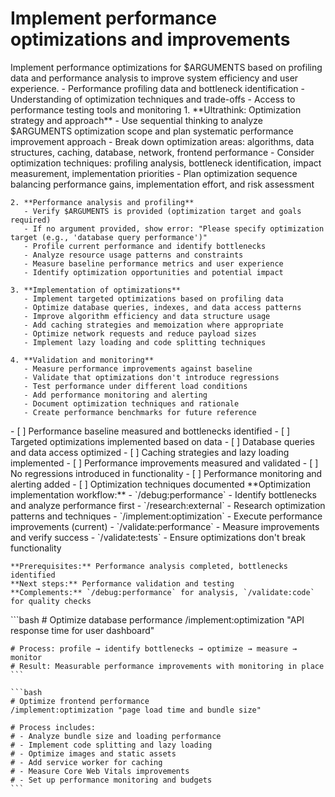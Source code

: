 # Implement performance optimizations and improvements

<instructions>
  <context>
    Implement performance optimizations for $ARGUMENTS based on profiling data and performance analysis to improve system efficiency and user experience.
  </context>

  <requirements>
    - Performance profiling data and bottleneck identification
    - Understanding of optimization techniques and trade-offs
    - Access to performance testing tools and monitoring
  </requirements>

  <execution>
    1. **Ultrathink: Optimization strategy and approach**
       - Use sequential thinking to analyze $ARGUMENTS optimization scope and plan systematic performance improvement approach
       - Break down optimization areas: algorithms, data structures, caching, database, network, frontend performance
       - Consider optimization techniques: profiling analysis, bottleneck identification, impact measurement, implementation priorities
       - Plan optimization sequence balancing performance gains, implementation effort, and risk assessment

    2. **Performance analysis and profiling**
       - Verify $ARGUMENTS is provided (optimization target and goals required)
       - If no argument provided, show error: "Please specify optimization target (e.g., 'database query performance')"
       - Profile current performance and identify bottlenecks
       - Analyze resource usage patterns and constraints
       - Measure baseline performance metrics and user experience
       - Identify optimization opportunities and potential impact

    3. **Implementation of optimizations**
       - Implement targeted optimizations based on profiling data
       - Optimize database queries, indexes, and data access patterns
       - Improve algorithm efficiency and data structure usage
       - Add caching strategies and memoization where appropriate
       - Optimize network requests and reduce payload sizes
       - Implement lazy loading and code splitting techniques

    4. **Validation and monitoring**
       - Measure performance improvements against baseline
       - Validate that optimizations don't introduce regressions
       - Test performance under different load conditions
       - Add performance monitoring and alerting
       - Document optimization techniques and rationale
       - Create performance benchmarks for future reference
  </execution>

  <validation>
    - [ ] Performance baseline measured and bottlenecks identified
    - [ ] Targeted optimizations implemented based on data
    - [ ] Database queries and data access optimized
    - [ ] Caching strategies and lazy loading implemented
    - [ ] Performance improvements measured and validated
    - [ ] No regressions introduced in functionality
    - [ ] Performance monitoring and alerting added
    - [ ] Optimization techniques documented
  </validation>

  <workflow>
    **Optimization implementation workflow:**
    - `/debug:performance` - Identify bottlenecks and analyze performance first
    - `/research:external` - Research optimization patterns and techniques
    - `/implement:optimization` - Execute performance improvements (current)
    - `/validate:performance` - Measure improvements and verify success
    - `/validate:tests` - Ensure optimizations don't break functionality

    **Prerequisites:** Performance analysis completed, bottlenecks identified
    **Next steps:** Performance validation and testing
    **Complements:** `/debug:performance` for analysis, `/validate:code` for quality checks
  </workflow>

  <examples>
    ```bash
    # Optimize database performance
    /implement:optimization "API response time for user dashboard"

    # Process: profile → identify bottlenecks → optimize → measure → monitor
    # Result: Measurable performance improvements with monitoring in place
    ```

    ```bash
    # Optimize frontend performance
    /implement:optimization "page load time and bundle size"

    # Process includes:
    # - Analyze bundle size and loading performance
    # - Implement code splitting and lazy loading
    # - Optimize images and static assets
    # - Add service worker for caching
    # - Measure Core Web Vitals improvements
    # - Set up performance monitoring and budgets
    ```
  </examples>
</instructions>